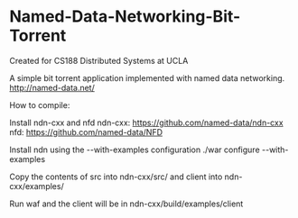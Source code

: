 # Named-Data-Networking-Bit-Torrent
Created for CS188 Distributed Systems at UCLA

A simple bit torrent application implemented with named data networking.
http://named-data.net/

How to compile:

Install ndn-cxx and nfd
ndn-cxx:  https://github.com/named-data/ndn-cxx
nfd:      https://github.com/named-data/NFD

Install ndn using the --with-examples configuration
./war configure --with-examples

Copy the contents of src into ndn-cxx/src/ and client into ndn-cxx/examples/

Run waf and the client will be in ndn-cxx/build/examples/client



